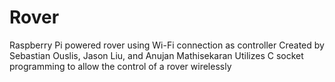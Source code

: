 # Rover
Raspberry Pi powered rover using Wi-Fi connection as controller
Created by Sebastian Ouslis, Jason Liu, and Anujan Mathisekaran
Utilizes C socket programming to allow the control of a rover wirelessly
